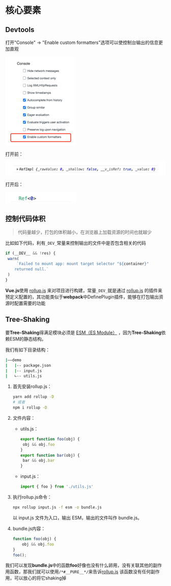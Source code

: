 # 核心要素

## Devtools

打开"Console" → "Enable custom formatters"选项可以使控制台输出的信息更加直观

<img src=".\images\image-20231122093419954.png" alt="image-20231122093419954" style="zoom:50%;" />

打开前：

<img src=".\images\image-20231122093531009.png" alt="image-20231122093531009" style="zoom:67%;" />

打开后：

<img src=".\images\image-20231122093619939.png" alt="image-20231122093619939" style="zoom:67%;" />

## 控制代码体积

> 代码量越少，打包的体积越小，在浏览器上加载资源的时间也就越少

比如如下代码，利有`_DEV_`常量来控制输出的文件中是否包含相关的代码

```js
if (__DEV__ && !res) {
 warn(
     `Failed to mount app: mount target selector "${container}"
    returned null.`
 )
}
```

**Vue.js**使用 <u>rollup.js</u> 来对项目进行构建，常量`_DEV_`就是通过 <u>rollup.js</u> 的插件来预定义配置的，其功能类似于**webpack**中DefinePlugin插件，能够在打包输出资源时配置需要的功能

## Tree-Shaking

要**Tree-Shaking**得满足模块必须是 <u>ESM（ES Module）</u> ，因为**Tree-Shaking**依赖ESM的静态结构。

我们有如下目录结构：

```bash
|——demo
|   |-- package.json
|   |-- input.js
|   ∟-- utils.js
```

1. 首先安装rollup.js：

   ```bash
   yarn add rollup -D
   # 或者 
   npm i rollup -D
   ```

2. 文件内容：

   - utils.js：

     ```js
     export function foo(obj) {
      obj && obj.foo
     }
     export function bar(obj) {
      bar && obj.bar
     }
     ```

   - input.js：

     ```js
     import { foo } from './utils.js'
     ```

3. 执行rollup.js命令：

   ```bash
   npx rollup input.js -f esm -o bundle.js
   ```

   以 input.js 文件为入口，输出 ESM，输出的文件叫作 bundle.js。

4. bundle.js内容：

    ```js
    function foo(obj) {
        obj && obj.foo
    }
    foo();
    ```

我们可以发现**bundle.js**中的函数**foo**好像也没有什么卵用，没有关联其他的副作用函数，那我们就可以使用`/*#__PURE__*/`来告诉<u>rollup.js</u> 该函数没有任何副作用，可以放心的将它shaking掉
